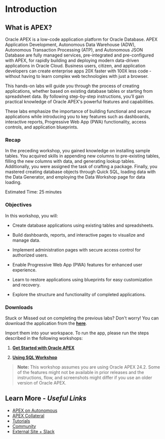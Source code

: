 # Introduction

## **What is APEX?**

Oracle APEX is a low-code application platform for Oracle Database. APEX Application Development, Autonomous Data Warehouse (ADW), Autonomous Transaction Processing (ATP), and Autonomous JSON Database are fully managed services, pre-integrated and pre-configured with APEX, for rapidly building and deploying modern data-driven applications in Oracle Cloud. Business users, citizen, and application developers can create enterprise apps 20X faster with 100X less code - without having to learn complex web technologies with just a browser.

This hands-on labs will guide you through the process of creating applications, whether based on existing database tables or starting from spreadsheet data. By following step-by-step instructions, you’ll gain practical knowledge of Oracle APEX's powerful features and capabilities.

These labs emphasize the importance of building functional and secure applications while introducing you to key features such as dashboards, interactive reports, Progressive Web App (PWA) functionality, access controls, and application blueprints.

### Recap

In the preceding workshop, you gained knowledge on installing sample tables. You acquired skills in appending new columns to pre-existing tables, filling the new columns with data, and generating lookup tables. Additionally, you were assigned the task of crafting a package. Finally, you mastered creating database objects through Quick SQL, loading data with the Data Generator, and employing the Data Workshop page for data loading.

Estimated Time: 25 minutes

### Objectives

In this workshop, you will:

- Create database applications using existing tables and spreadsheets.

- Build dashboards, reports, and interactive pages to visualize and manage data.

- Implement administration pages with secure access control for authorized users.

- Enable Progressive Web App (PWA) features for enhanced user experience.

- Learn to restore applications using blueprints for easy customization and recovery.

- Explore the structure and functionality of completed applications.

### Downloads

Stuck or Missed out on completing the previous labs? Don't worry! You can download the application from the **[here](https://c4u04.objectstorage.us-ashburn-1.oci.customer-oci.com/p/EcTjWk2IuZPZeNnD_fYMcgUhdNDIDA6rt9gaFj_WZMiL7VvxPBNMY60837hu5hga/n/c4u04/b/livelabsfiles/o/labfiles%2FUsingSQLWorkshop.sql)**.

Import them into your workspace. To run the app, please run the steps described in the following workshops:

1. **[Get Started with Oracle APEX](https://livelabs.oracle.com/pls/apex/r/dbpm/livelabs/run-workshop?p210_wid=3509)**

2. **[Using SQL Workshop](https://livelabs.oracle.com/pls/apex/r/dbpm/livelabs/run-workshop?p210_wid=3524)**


> **Note:** This workshop assumes you are using Oracle APEX 24.2. Some of the features might not be available in prior releases and the instructions, flow, and screenshots might differ if you use an older version of Oracle APEX.

## Learn More - *Useful Links*

- [APEX on Autonomous](https://apex.oracle.com/autonomous)
- [APEX Collateral](https://www.oracle.com/database/technologies/appdev/apex/collateral.html)
- [Tutorials](https://apex.oracle.com/en/learn/tutorials)
- [Community](https://apex.oracle.com/community)
- [External Site + Slack](http://apex.world)
